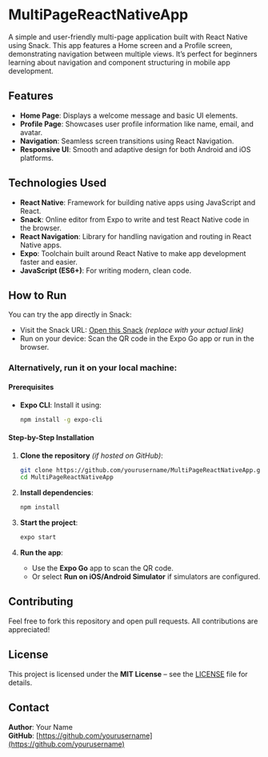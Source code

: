 # MultiPageReactNativeApp

A simple and user-friendly multi-page application built with React Native using Snack. This app features a Home screen and a Profile screen, demonstrating navigation between multiple views. It’s perfect for beginners learning about navigation and component structuring in mobile app development.

## Features

- **Home Page**: Displays a welcome message and basic UI elements.
- **Profile Page**: Showcases user profile information like name, email, and avatar.
- **Navigation**: Seamless screen transitions using React Navigation.
- **Responsive UI**: Smooth and adaptive design for both Android and iOS platforms.

## Technologies Used

- **React Native**: Framework for building native apps using JavaScript and React.
- **Snack**: Online editor from Expo to write and test React Native code in the browser.
- **React Navigation**: Library for handling navigation and routing in React Native apps.
- **Expo**: Toolchain built around React Native to make app development faster and easier.
- **JavaScript (ES6+)**: For writing modern, clean code.

## How to Run

You can try the app directly in Snack:

- Visit the Snack URL: [Open this Snack](https://snack.expo.dev/) *(replace with your actual link)*
- Run on your device: Scan the QR code in the Expo Go app or run in the browser.

### Alternatively, run it on your local machine:

#### Prerequisites

- **Expo CLI**: Install it using:
  ```bash
  npm install -g expo-cli
  ```

#### Step-by-Step Installation

1. **Clone the repository** *(if hosted on GitHub)*:
   ```bash
   git clone https://github.com/yourusername/MultiPageReactNativeApp.git
   cd MultiPageReactNativeApp
   ```

2. **Install dependencies**:
   ```bash
   npm install
   ```

3. **Start the project**:
   ```bash
   expo start
   ```

4. **Run the app**:
   - Use the **Expo Go** app to scan the QR code.
   - Or select **Run on iOS/Android Simulator** if simulators are configured.

## Contributing

Feel free to fork this repository and open pull requests. All contributions are appreciated!

## License

This project is licensed under the **MIT License** – see the [LICENSE](LICENSE) file for details.

## Contact

**Author**: Your Name  
**GitHub**: [https://github.com/yourusername](https://github.com/yourusername)